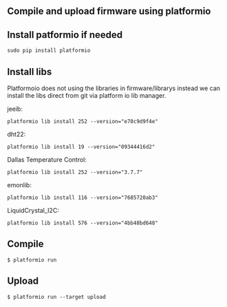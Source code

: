## Compile and upload firmware using platformio

## Install patformio if needed

    sudo pip install platformio
    

## Install libs

Platformoio does not using the libraries in firmware/librarys instead we can install the libs direct from git via platform io lib manager.

jeeib:

    platformio lib install 252 --version="e70c9d9f4e"

dht22:

    platformio lib install 19 --version="09344416d2"

Dallas Temperature Control:

    platformio lib install 252 --version="3.7.7"
    
emonlib:

    platformio lib install 116 --version="7685720ab3"

LiquidCrystal_I2C:

    platformio lib install 576 --version="4bb48bd648"

## Compile
  
    $ platformio run

## Upload

    $ platformio run --target upload



